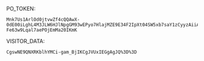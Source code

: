 PO_TOKEN:
```
Mnk7Us1ArlOd0jtvwZf4cQQAwX-0dE00iLghL4M3JLW6HJlNpgGM93wEPyo7HlajMZE9E34F2IpXt04SW5xb7saY1zCyyzAiiAb1IjJO91wM6a4V71XENmUbL73HpHshJA_NzJiNv-Fe63w9Lqal7aePOjEmMa20IKmK
```
VISITOR_DATA:
```
CgswNE9QNXRKblhYMCi-gam_BjIKCgJVUxIEGgAgJQ%3D%3D
```
